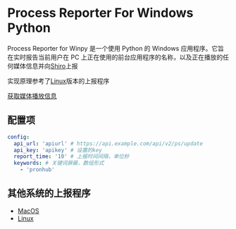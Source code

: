 # Process Reporter For Windows Python

Process Reporter for Winpy 是一个使用 Python 的 Windows 应用程序。它旨在实时报告当前用户在 PC
上正在使用的前台应用程序的名称，以及正在播放的任何媒体信息并向[Shiro](https://github.com/Innei/Shiro)上报

实现原理参考了[Linux](https://github.com/ttimochan/processforlinux)版本的上报程序

[获取媒体播放信息](https://stackoverflow.com/questions/65011660/how-can-i-get-the-title-of-the-currently-playing-media-in-windows-10-with-python)

## 配置项
```yaml
config:
  api_url: 'apiurl' # https://api.example.com/api/v2/ps/update
  api_key: 'apikey' # 设置的key
  report_time: '10' # 上报时间间隔，单位秒
  keywords: # 关键词屏蔽，数组形式
    - 'pronhub'
```

## 其他系统的上报程序

- [MacOS](https://github.com/mx-space/ProcessReporterMac)
- [Linux](https://github.com/ttimochan/processforlinux)

